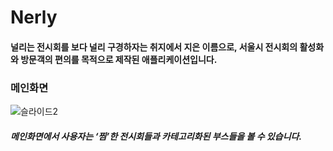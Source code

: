 Nerly
==============================

#### 널리는 전시회를 보다 널리 구경하자는 취지에서 지은 이름으로, 서울시 전시회의 활성화와 방문객의 편의를 목적으로 제작된 애플리케이션입니다.  


### 메인화면
![슬라이드2](https://user-images.githubusercontent.com/41017076/65789709-eb45a780-e198-11e9-8d86-2ccb5ef3600a.PNG)
##### 메인화면에서 사용자는 ‘찜’한 전시회들과 카테고리화된 부스들을 볼 수 있습니다.

